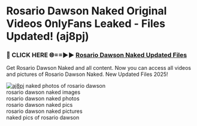 # Rosario Dawson Naked Original Videos 0nlyFans Leaked - Files Updated! (aj8pj)

<h3>🔴 CLICK HERE 🌐==►► <a href="https://tinyurl.com/up5wt9bj" rel="nofollow">Rosario Dawson Naked Updated Files</a></h3>

Get Rosario Dawson Naked and all content. Now you can access all videos and pictures of Rosario Dawson Naked. New Updated Files 2025!

[![aj8pj](https://i.imgur.com/ABiUzMV.gif)](https://tinyurl.com/up5wt9bj)
naked photos of rosario dawson<br>
rosario dawson naked images<br>
rosario dawson naked photos<br>
rosario dawson naked pics<br>
rosario dawson naked pictures<br>
naked pics of rosario dawson